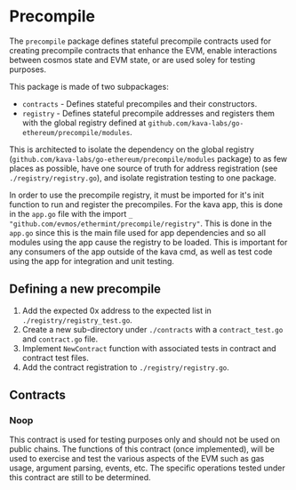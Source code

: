 # Precompile

The `precompile` package defines stateful precompile contracts used for creating precompile contracts that enhance the EVM, enable interactions between cosmos state and EVM state, or are used soley for testing purposes.

This package is made of two subpackages:

- `contracts` - Defines stateful precompiles and their constructors.
- `registry` - Defines stateful precompile addresses and registers them with the global registry
  defined at `github.com/kava-labs/go-ethereum/precompile/modules`.

This is architected to isolate the dependency on the global registry (`github.com/kava-labs/go-ethereum/precompile/modules` package) to as few places as possible, have one source of truth for address registration (see `./registry/registry.go`), and isolate registration testing to one package.

In order to use the precompile registry, it must be imported for it's init function to run and register the precompiles. For the kava app, this is done in the `app.go` file with the import `_ "github.com/evmos/ethermint/precompile/registry"`. This is done in the `app.go` since this is the main file used for app dependencies and so all modules using the app cause the registry to be loaded. This is important for any consumers of the app outside of the kava cmd, as well as test code using the app for integration and unit testing.

## Defining a new precompile

1. Add the expected 0x address to the expected list in `./registry/registry_test.go`.
2. Create a new sub-directory under `./contracts` with a `contract_test.go` and `contract.go` file.
3. Implement `NewContract` function with associated tests in contract and contract test files.
4. Add the contract registration to `./registry/registry.go`.

## Contracts

### Noop

This contract is used for testing purposes only and should not be used on public chains. The functions of this contract (once implemented), will be used to exercise and test the various aspects of the EVM such as gas usage, argument parsing, events, etc. The specific operations tested under this contract are still to be determined.
